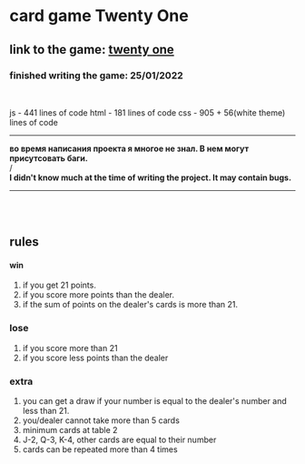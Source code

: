 # card game Twenty One

## link to the game: [twenty one](https://mmiksaa.github.io/cardGame-twentyOne/)

### finished writing the game: 25/01/2022

<br>

js   - 441 lines of code
html - 181 lines of code
css  - 905 + 56(white theme) lines of code
___

**во время написания проекта я многое не знал. В нем могут присутсовать баги.**
<br>
/
<br>
**I didn't know much at the time of writing the project. It may contain bugs.**
___
<br>

<!-- &nbsp;&nbsp;&nbsp;&nbsp;&nbsp;&nbsp; -->

<br>

## rules 


#### win
1) if you get 21 points.
2) if you score more points than the dealer.
3) if the sum of points on the dealer's cards is more than 21.

### lose
1) if you score more than 21
2) if you score less points than the dealer

### extra
1) you can get a draw if your number is equal to the dealer's number and less than 21.
2) you/dealer cannot take more than 5 cards
3) minimum cards at table 2
4) J-2, Q-3, K-4, other cards are equal to their number
5) cards can be repeated more than 4 times
